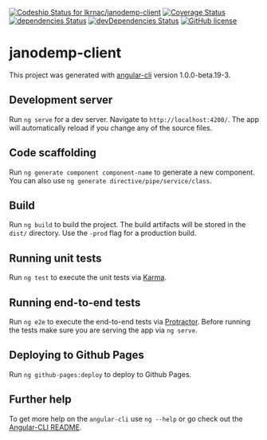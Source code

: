 [ ![Codeship Status for lkrnac/janodemp-client](https://app.codeship.com/projects/fcab9ca0-9135-0134-9099-5aeda33c2226/status?branch=master)](https://app.codeship.com/projects/185848)
[![Coverage Status](https://coveralls.io/repos/github/lkrnac/janodemp-client/badge.svg?branch=master)](https://coveralls.io/github/lkrnac/janodemp-client?branch=master)
[![dependencies Status](https://david-dm.org/lkrnac/janodemp-client/status.svg)](https://david-dm.org/lkrnac/janodemp-client)
[![devDependencies Status](https://david-dm.org/lkrnac/janodemp-client/dev-status.svg)](https://david-dm.org/lkrnac/janodemp-client?type=dev)
[![GitHub license](https://img.shields.io/github/license/lkrnac/janodemp-client.svg)](https://github.com/lkrnac/janodemp-client)

# janodemp-client

This project was generated with [angular-cli](https://github.com/angular/angular-cli) version 1.0.0-beta.19-3.

## Development server
Run `ng serve` for a dev server. Navigate to `http://localhost:4200/`. The app will automatically reload if you change any of the source files.

## Code scaffolding

Run `ng generate component component-name` to generate a new component. You can also use `ng generate directive/pipe/service/class`.

## Build

Run `ng build` to build the project. The build artifacts will be stored in the `dist/` directory. Use the `-prod` flag for a production build.

## Running unit tests

Run `ng test` to execute the unit tests via [Karma](https://karma-runner.github.io).

## Running end-to-end tests

Run `ng e2e` to execute the end-to-end tests via [Protractor](http://www.protractortest.org/).
Before running the tests make sure you are serving the app via `ng serve`.

## Deploying to Github Pages

Run `ng github-pages:deploy` to deploy to Github Pages.

## Further help

To get more help on the `angular-cli` use `ng --help` or go check out the [Angular-CLI README](https://github.com/angular/angular-cli/blob/master/README.md).
